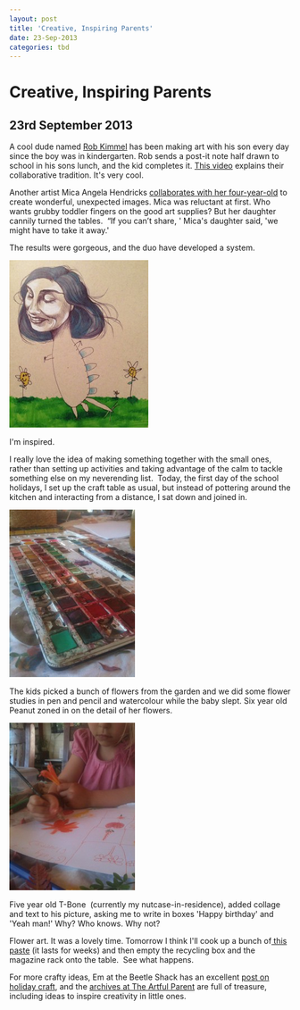 ```yaml
---
layout: post
title: 'Creative, Inspiring Parents'
date: 23-Sep-2013
categories: tbd
---
```


# Creative, Inspiring Parents

## 23rd September 2013

A cool dude named <a href="http://wandermonster.com/">Rob Kimmel</a> has been making art with his son every day since the boy was in kindergarten. Rob sends a post-it note half drawn to school in his sons lunch,   and the kid completes it. <a href="http://vimeo.com/30267147">This video</a> explains their collaborative tradition. It's very cool.

Another artist Mica Angela Hendricks <a href="http://io9.com/artist-collaborates-with-her-four-year-old-daughter-an-1241348532">collaborates with her four-year-old</a> to create wonderful,   unexpected images. Mica was reluctant at first. Who wants grubby toddler fingers on the good art supplies? But her daughter cannily turned the tables.  “If you can’t share,  ' Mica's daughter said, 'we might have to take it away.'

The results were gorgeous, and the duo have developed a system.

<img class="photo-horiz" src="/images/2013/09/ku-xlarge-1-249x300.jpg" />

<p  Mica begins the drawing and then her daughter takes the image wherever her pre-preschoolers heart desires.</p>

<p <img class="photo-horiz" src="/images/2013/09/ku-xlarge-225x300.jpg" /></p>

I'm inspired.

I really love the idea of making something together with the small ones, rather than setting up activities and taking advantage of the calm to tackle something else on my neverending list.  Today, the first day of the school holidays, I set up the craft table as usual, but instead of pottering around the kitchen and interacting from a distance, I sat down and joined in.

<img class="photo-horiz" src="/images/2013/09/IMG_1415-225x300.jpg" />

The kids picked a bunch of flowers from the garden and we did some flower studies in pen and pencil and watercolour while the baby slept. Six year old Peanut zoned in on the detail of her flowers.

<img class="photo-horiz" src="/images/2013/09/IMG_1418-225x300.jpg" />

Five year old T-Bone  (currently my nutcase-in-residence), added collage and text to his picture, asking me to write in boxes 'Happy birthday' and 'Yeah man!' Why? Who knows. Why not?

Flower art. It was a lovely time. Tomorrow I think I'll cook up a bunch of<a href="http://sustainableecho.com/homemade-natural-glue/"> this paste</a> (it lasts for weeks) and then empty the recycling box and the magazine rack onto the table.  See what happens.

For more crafty ideas, Em at the Beetle Shack has an excellent <a href="http://www.thebeetleshack.com/2013/07/holiday-craft-ideas.html">post on holiday craft</a>, and the <a href="http://www.artfulparent.com/arts-and-crafts-directory.html">archives at The Artful Parent</a> are full of treasure, including ideas to inspire creativity in little ones.

 
